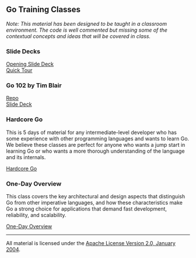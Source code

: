 ## Go Training Classes

*Note: This material has been designed to be taught in a classroom environment. The code is well commented but missing some of the contextual concepts and ideas that will be covered in class.*

### Slide Decks

[Opening Slide Deck](intro/opening/slide1.md)  
[Quick Tour](quick_tour)

### Go 102 by Tim Blair
[Repo](https://github.com/timblair/go-102-workshop)  
[Slide Deck](https://speakerdeck.com/timblair/go-102-a-workshop)

### Hardcore Go

This is 5 days of material for any intermediate-level developer who has some experience with other programming languages and wants to learn Go. We believe these classes are perfect for anyone who wants a jump start in learning Go or who wants a more thorough understanding of the language and its internals.

[Hardcore Go](hardcorego/README.md)

### One-Day Overview

This class covers the key architectural and design aspects that distinguish Go from other imperative languages, and how these characteristics make Go a strong choice for applications that demand fast development, reliability, and scalability.

[One-Day Overview](one-day-overview/README.md)
___
All material is licensed under the [Apache License Version 2.0, January 2004](http://www.apache.org/licenses/LICENSE-2.0).
